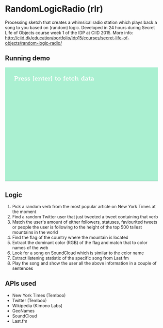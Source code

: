 # RandomLogicRadio (rlr)
Processing sketch that creates a whimsical radio station which plays back a song to you based on (random) logic. 
Developed in 24 hours during Secret Life of Objects course week 1 of the IDP at CIID 2015.
More info: http://ciid.dk/education/portfolio/idp15/courses/secret-life-of-objects/random-logic-radio/

## Running demo
![Demo](/main.gif)

## Logic
1. Pick a random verb from the most popular article on New York Times at the moment
2. Find a random Twitter user that just tweeted a tweet containing that verb
3. Match the user's amount of either followers, statuses, faviourited tweets or people the user is following to the height of the top 500 tallest mountains in the world
4. Find the flag of the country where the mountain is located
5. Extract the dominant color (RGB) of the flag and match that to color names of the web
6. Look for a song on SoundCloud which is similar to the color name
7. Extract listening statistic of the specific song from Last.fm
8. Play the song and show the user all the above information in a couple of sentences

## APIs used
- New York Times (Temboo)
- Twitter (Temboo)
- Wikipedia (Kimono Labs)
- GeoNames
- SoundCloud
- Last.fm
